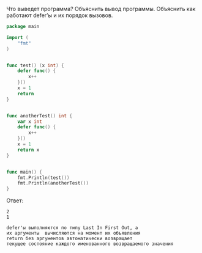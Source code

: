 Что выведет программа? Объяснить вывод программы. Объяснить как работают defer’ы и их порядок вызовов.

```go
package main

import (
	"fmt"
)


func test() (x int) {
	defer func() {
		x++
	}()
	x = 1
	return
}


func anotherTest() int {
	var x int
	defer func() {
		x++
	}()
	x = 1
	return x
}


func main() {
	fmt.Println(test())
	fmt.Println(anotherTest())
}
```

Ответ:
```
2
1

defer'ы выполняются по типу Last In First Out, а
их аргументы  вычисляются на момент их объявления
return без аргументов автоматически возвращает 
текущее состояние каждого именованного возвращаемого значения

```

